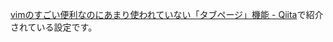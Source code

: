 [vimのすごい便利なのにあまり使われていない「タブページ」機能 - Qiita](http://qiita.com/wadako111/items/755e753677dd72d8036d "Qiita")で紹介されている設定です。

